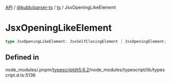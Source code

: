 [API](../../../../../packages.md) / [@kubb/parser-ts](../../../index.md) / [ts](../index.md) / JsxOpeningLikeElement

# JsxOpeningLikeElement

```ts
type JsxOpeningLikeElement: JsxSelfClosingElement | JsxOpeningElement;
```

## Defined in

node\_modules/.pnpm/typescript@5.6.2/node\_modules/typescript/lib/typescript.d.ts:5136
